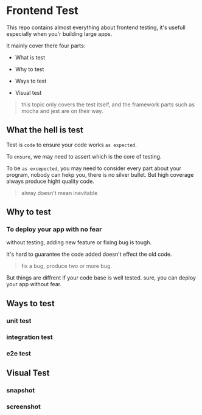 # Frontend Test
This repo contains almost everything about frontend  testing, it's usefull especially when you'r building large apps.

It mainly cover there four parts:

* What is test

* Why to test

* Ways to test

* Visual test

> this topic only covers the test itself, and the framework parts such as mocha and jest are on their way.
## What the hell is test
Test is `code` to ensure your code works `as expected`.

To `ensure`, we may need to assert which is the core of testing.

To be `as excepected`, you may need to consider every part about your program, nobody can hekp you,
there is no silver bullet. But high coverage always produce hight quality code.

> alway doesn't mean inevitable
## Why to test

### To deploy your app with no fear
without testing, adding new feature or fixing bug is tough.

It's hard to guarantee the code added doesn't effect the old code.
> fix a bug, produce two or more bug.

But things are diffrent if your code base is well tested.
sure, you can deploy your app without fear.
## Ways to test
### unit test

### integration test

### e2e test

## Visual Test

### snapshot
### screenshot


